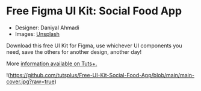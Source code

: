 # Free Figma UI Kit: Social Food App

- Designer: Daniyal Ahmadi
- Images: [Unsplash](https://unsplash.com/)

Download this free UI Kit for Figma, use whichever UI components you need, save the others for another design, another day!

More [information available on Tuts+.](https://webdesign.tutsplus.com/articles/free-figma-ui-kit-social-food-app--cms-39838)

!(https://github.com/tutsplus/Free-UI-Kit-Social-Food-App/blob/main/main-cover.jpg?raw=true)

